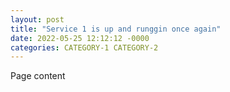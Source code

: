 ```yaml
---
layout: post
title: "Service 1 is up and runggin once again"
date: 2022-05-25 12:12:12 -0000
categories: CATEGORY-1 CATEGORY-2
---
```


Page content

